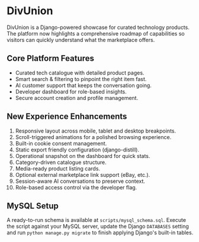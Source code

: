 # DivUnion

DivUnion is a Django-powered showcase for curated technology products. The
platform now highlights a comprehensive roadmap of capabilities so visitors can
quickly understand what the marketplace offers.

## Core Platform Features

* Curated tech catalogue with detailed product pages.
* Smart search & filtering to pinpoint the right item fast.
* AI customer support that keeps the conversation going.
* Developer dashboard for role-based insights.
* Secure account creation and profile management.

## New Experience Enhancements

1. Responsive layout across mobile, tablet and desktop breakpoints.
2. Scroll-triggered animations for a polished browsing experience.
3. Built-in cookie consent management.
4. Static export friendly configuration (django-distill).
5. Operational snapshot on the dashboard for quick stats.
6. Category-driven catalogue structure.
7. Media-ready product listing cards.
8. Optional external marketplace link support (eBay, etc.).
9. Session-aware AI conversations to preserve context.
10. Role-based access control via the developer flag.

## MySQL Setup

A ready-to-run schema is available at `scripts/mysql_schema.sql`. Execute the
script against your MySQL server, update the Django `DATABASES` setting and run
`python manage.py migrate` to finish applying Django's built-in tables.

